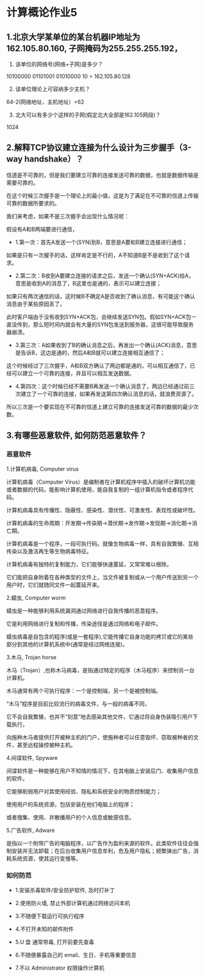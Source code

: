 # 计算概论作业5

## 1.北京大学某单位的某台机器IP地址为162.105.80.160, 子网掩码为255.255.255.192，

1) 该单位的网络号(网络+子网)是多少？

10100000 01101001 01010000 10  = 162.105.80.128

2) 该单位理论上可容纳多少主机？

64-2(网络地址，主机地址）=62

3) 北大可以有多少个这样的子网(假定北大全部是162.105网段)？

1024


## 2.解释TCP协议建立连接为什么设计为三步握手（3-way handshake）？

信道是不可靠的，但是我们要建立可靠的连接发送可靠的数据，也就是数据传输是需要可靠的。

在这个时候三次握手是一个理论上的最小值，这是为了满足在不可靠的信道上传输可靠的数据所要求的。

我们来考虑，如果不是三次握手会出现什么情况呢：

假设有A和B两端要进行通信， 

* 1.第一次：首先A发送一个(SYN)到B，意思是A要和B建立连接进行通信；

如果是只有一次握手的话，这样肯定是不行的，A不知道B是不是收到了这个请求。 

* 2.第二次：B收到A要建立连接的请求之后，发送一个确认(SYN+ACK)给A，意思是收到A的消息了，B这里也是通的，表示可以建立连接；

如果只有两次通信的话，这时候B不确定A是否收到了确认消息，有可能这个确认消息由于某些原因丢了。 

此时客户端由于没有收到SYN+ACK包，会继续发送SYN包。假如SYN+ACK包一直没传到，那么短时间内就会有大量的SYN包发送到服务器，这很可能导致服务器崩溃。


* 3.第三次：A如果收到了B的确认消息之后，再发出一个确认(ACK)消息，意思是告诉B，这边是通的，然后A和B就可以建立连接相互通信了；

这个时候经过了三次握手，A和B双方确认了两边都是通的，可以相互通信了，已经可以建立一个可靠的连接，并且可以相互发送数据。 

* 4.第四次：这个时候已经不需要B再发送一个确认消息了，两边已经通过前三次建立了一个可靠的连接，如果再发送第四次确认消息的话，就浪费资源了。

所以三次是一个要实现在不可靠的信道上建立可靠的连接发送可靠的数据的最少次数。




## 3.有哪些恶意软件, 如何防范恶意软件？

### 恶意软件

1.计算机病毒, Computer virus

计算机病毒（Computer Virus）是编制者在计算机程序中插入的破坏计算机功能或者数据的代码，能影响计算机使用，能自我复制的一组计算机指令或者程序代码。

计算机病毒具有传播性、隐蔽性、感染性、潜伏性、可激发性、表现性或破坏性。

计算机病毒的生命周期：开发期→传染期→潜伏期→发作期→发现期→消化期→消亡期。

计算机病毒是一个程序，一段可执行码。就像生物病毒一样，具有自我繁殖、互相传染以及激活再生等生物病毒特征。

计算机病毒有独特的复制能力，它们能够快速蔓延，又常常难以根除。

它们能把自身附着在各种类型的文件上，当文件被复制或从一个用户传送到另一个用户时，它们就随同文件一起蔓延开来。

2.蠕虫, Computer worm

蠕虫是一种能够利用系统漏洞通过网络进行自我传播的恶意程序。

它是利用网络进行复制和传播，传染途径是通过网络和电子邮件。

蠕虫病毒是自包含的程序(或是一套程序),它能传播它自身功能的拷贝或它的某些部分到其他的计算机系统中(通常是经过网络连接)。

3.木马, Trojan horse

木马（Trojan）,也称木马病毒，是指通过特定的程序（木马程序）来控制另一台计算机。

木马通常有两个可执行程序：一个是控制端，另一个是被控制端。

“木马”程序是目前比较流行的病毒文件，与一般的病毒不同，

它不会自我繁殖，也并不“刻意”地去感染其他文件，它通过将自身伪装吸引用户下载执行，

向施种木马者提供打开被种主机的门户，使施种者可以任意毁坏、窃取被种者的文件，甚至远程操控被种主机。

4.间谍软件, Spyware

间谍软件是一种能够在用户不知情的情况下，在其电脑上安装后门、收集用户信息的软件。

它能够削弱用户对其使用经验、隐私和系统安全的物质控制能力；

使用用户的系统资源，包括安装在他们电脑上的程序；

或者搜集、使用、并散播用户的个人信息或敏感信息。

5.广告软件, Adware

是指以一个附带广告的电脑程序，以广告作为盈利来源的软件。此类软件往往会强制安装并无法卸载；在后台收集用户信息牟利，危及用户隐私；频繁弹出广告，消耗系统资源，使其运行变慢等。

### 如何防范

* 1.安装杀毒软件/安全防护软件, 及时打补丁

* 2.使用防火墙, 禁止外部计算机通过网络访问本机

* 3.不随便下载运行可执行程序

* 4.不打开未知的邮件附件

* 5.U 盘 通常带毒, 打开前要先查毒

* 6.不随便暴露自己的 email、生日、手机等重要信息

* 7.不以 Administrator 权限操作计算机


